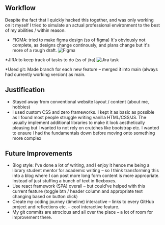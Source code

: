 
## Workflow
Despite the fact that I quickly hacked this together, and was only working on it myself I tried to simulate an actual professional environment to the best of my abilities / within reason. 

* FIGMA: tried to make figma design (ss of figma)
It's obviously not complete, as designs change continously, and plans change but it's more of a rough draft.
![Figma ](/home/user1/Downloads/internetslave/img/figma.png)


*JIRA:to keep track of tasks to do (ss of jira)
![Jira task](/home/user1/Downloads/internetslave/img/jira.png)


*Used git: Made branch for each new feature – merged it into main (always had currently working version) as main. 


## Justification
* Stayed away from conventional website layout / content (about me, hobbies)  
* I used custom CSS and zero frameworks. I kept it as basic as possible as I found most people struggle writing vanilla HTML/CSS/JS. The usually implement additional libraries to make it look aesthetically pleasing but I wanted to not rely on crutches like bootstrap etc. I wanted to ensure I had the fundamentals down before moving onto something more complex


## Future Improvements
* Blog style: I’ve done a lot of writing, and I enjoy it hence me being a library student mentor for academic writing – so I think transforming this into a blog where I can post more long form content is more appropriate. Instead of just stuffing a bunch of text in flexboxes.  
* Use react framework (SPA) overall – but could’ve helped with this current feature (toggle btn / header column and appropriate text changing based on button click) 
* Create my coding journey (timeline) interactive – links to every GitHub project and reflections etc. – cool interactive feature.  
* My git commits are atrocious and all over the place – a lot of room for improvement there.  



